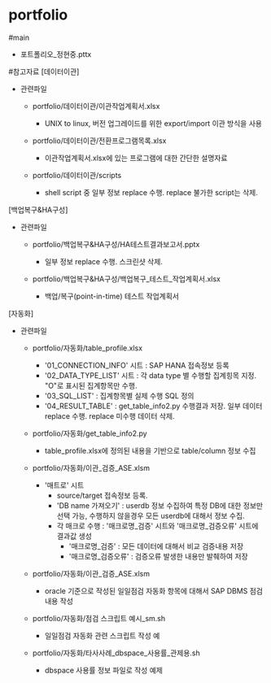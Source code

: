 # portfolio

#main 
- 포트폴리오_정현중.pttx 


#참고자료
[데이터이관]

- 관련파일

  - portfolio/데이터이관/이관작업계획서.xlsx
    - UNIX to linux, 버전 업그레이드를 위한 export/import 이관 방식을 사용

  - portfolio/데이터이관/전환프로그램목록.xlsx
    - 이관작업계획서.xlsx에 있는 프로그램에 대한 간단한 설명자료

  - portfolio/데이터이관/scripts
    - shell script 중 일부 정보 replace 수행. replace 불가한 script는 삭제.


[백업복구&HA구성]

- 관련파일
  - portfolio/백업복구&HA구성/HA테스트결과보고서.pptx
    - 일부 정보 replace 수행. 스크린샷 삭제.

  - portfolio/백업복구&HA구성/백업복구_테스트_작업계획서.xlsx
    - 백업/복구(point-in-time) 테스트 작업계획서 


[자동화]

- 관련파일
  - portfolio/자동화/table_profile.xlsx
    - '01_CONNECTION_INFO' 시트 : SAP HANA 접속정보 등록
    - '02_DATA_TYPE_LIST' 시트 : 각 data type 별 수행할 집계힝목 지정. "O"로 표시된 집계항목만 수행.
    - '03_SQL_LIST' : 집계항목별 실제 수행 SQL 정의
    - '04_RESULT_TABLE' : get_table_info2.py 수행결과 저장. 일부 데이터 replace 수행. replace 미수행 데이터 삭제.

  - portfolio/자동화/get_table_info2.py
    - table_profile.xlsx에 정의된 내용을 기반으로 table/column 정보 수집

  - portfolio/자동화/이관_검증_ASE.xlsm
    - '매트로' 시트
      - source/target 접속정보 등록. 
      - 'DB name 가져오기' : userdb 정보 수집하여 특정 DB에 대한 정보만 선택 가능, 수행하지 않을경우 모든 userdb에 대해서 정보 수집.
      - 각 매크로 수행 : '매크로명_검증' 시트와 '매크로명_검증오류' 시트에 결과값 생성
        - '매크로명_검증' : 모든 데이터에 대해서 비교 검증내용 저장
        - '매크로명_검증오류' : 검증오류 발생한 내용만 발췌하여 저장

  - portfolio/자동화/이관_검증_ASE.xlsm
    - oracle 기준으로 작성된 일일점검 자동화 항목에 대해서 SAP DBMS 점검내용 작성

  - portfolio/자동화/점검 스크립트 예시_sm.sh
    - 일일점검 자동화 관련 스크립트 작성 예

  - portfolio/자동화/타사사례_dbspace_사용률_관제용.sh
    - dbspace 사용률 정보 파일로 작성 예제

